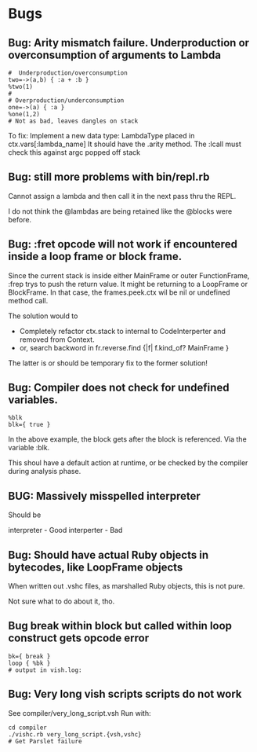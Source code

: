 # Bugs

## Bug: Arity mismatch failure. Underproduction or overconsumption of arguments to Lambda

```
#  Underproduction/overconsumption
two=->(a,b) { :a + :b }
%two(1)
#
# Overproduction/underconsumption
one=->(a) { :a }
%one(1,2)
# Not as bad, leaves dangles on stack
```

To fix: Implement a new data type: LambdaType placed in ctx.vars[:lambda_name]
It should have the .arity method.
The :lcall must check this against argc popped off stack


## Bug: still more problems with bin/repl.rb

Cannot assign a lambda and then call it in the
next pass thru the REPL.

I do not think the @lambdas are being retained like the @blocks were before.



## Bug: :fret opcode will not work if encountered inside a loop frame or block frame.

Since the current stack is inside either MainFrame or outer FunctionFrame,
:frep trys to push the return value. It might be returning to a LoopFrame or BlockFrame.
In that case, the frames.peek.ctx wil be nil or undefined method call.

The solution would to 

- Completely refactor ctx.stack to internal to CodeInterperter and removed from Context.
- or, search backword in fr.reverse.find {|f| f.kind_of? MainFrame }

The latter is or should be temporary fix to the former solution!




## Bug: Compiler does not check for undefined variables.

```
%blk
blk={ true }
```

In the above example, the block gets after the block is referenced.
Via the variable :blk.

This shoul have a default action at runtime,
or be checked by the compiler during  analysis phase.


## BUG: Massively misspelled interpreter

Should be 

interpreter - Good
interperter - Bad

## Bug: Should have actual Ruby objects in bytecodes, like LoopFrame objects

When written out .vshc files, as marshalled Ruby objects, this is not pure.

Not sure what to do about it, tho.

## Bug break within block but called within loop construct gets opcode error

```
bk={ break }
loop { %bk }
# output in vish.log:

```


## Bug: Very long vish scripts scripts do not work

See compiler/very_long_script.vsh
Run with:

```
cd compiler
./vishc.rb very_long_script.{vsh,vshc}
# Get Parslet failure
```
